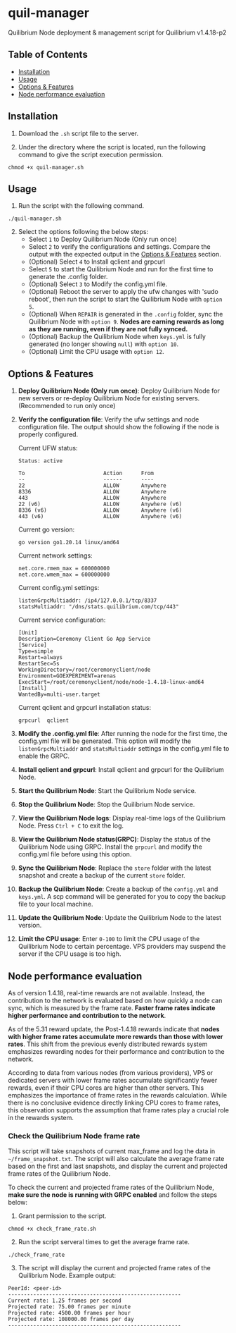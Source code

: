 # quil-manager
 Quilibrium Node deployment & management script for Quilibrium v1.4.18-p2

## Table of Contents
- [Installation](#installation)
- [Usage](#usage)
- [Options & Features](#options--features)
- [Node performance evaluation](#node-performance-evaluation)

## Installation
 1. Download the `.sh` script file to the server.

 2. Under the directory where the script is located, run the following command to give the script execution permission.
```shell
chmod +x quil-manager.sh
```

## Usage
 1. Run the script with the following command.
```shell
./quil-manager.sh
```

 2. Select the options following the below steps:
    - Select `1` to Deploy Quilibrium Node (Only run once)
    - Select `2` to verify the configurations and settings. Compare the output with the expected output in the [Options & Features](#options--features) section.
    - (Optional) Select `4` to Install qclient and grpcurl
    - Select `5` to start the Quilibrium Node and run for the first time to generate the .config folder.
    - (Optional) Select `3` to Modify the config.yml file.
    - (Optional) Reboot the server to apply the ufw changes with 'sudo reboot', then run the script to start the Quilibrium Node with `option 5`.
    - (Optional) When `REPAIR` is generated in the `.config` folder, sync the Quilibrium Node with `option 9`. **Nodes are earning rewards as long as they are running, even if they are not fully synced.**
    - (Optional) Backup the Quilibrium Node when `keys.yml` is fully generated (no longer showing `null`) with `option 10`.
    - (Optional) Limit the CPU usage with `option 12`.

## Options & Features
 1. **Deploy Quilibrium Node (Only run once)**: Deploy Quilibrium Node for new servers or re-deploy Quilibrium Node for existing servers. (Recommended to run only once)

 2. **Verify the configuration file**: Verify the ufw settings and node configuration file. The output should show the following if the node is properly configured.

    Current UFW status:
    ```
    Status: active

    To                         Action      From
    --                         ------      ----
    22                         ALLOW       Anywhere                  
    8336                       ALLOW       Anywhere                  
    443                        ALLOW       Anywhere                  
    22 (v6)                    ALLOW       Anywhere (v6)             
    8336 (v6)                  ALLOW       Anywhere (v6)             
    443 (v6)                   ALLOW       Anywhere (v6) 
    ```            

    Current go version:
    ```
    go version go1.20.14 linux/amd64
    ```

    Current network settings:
    ```
    net.core.rmem_max = 600000000
    net.core.wmem_max = 600000000
    ```

    Current config.yml settings:
    ```
    listenGrpcMultiaddr: /ip4/127.0.0.1/tcp/8337
    statsMultiaddr: "/dns/stats.quilibrium.com/tcp/443"
    ```

    Current service configuration:
    ```
    [Unit]
    Description=Ceremony Client Go App Service
    [Service]
    Type=simple
    Restart=always
    RestartSec=5s
    WorkingDirectory=/root/ceremonyclient/node
    Environment=GOEXPERIMENT=arenas
    ExecStart=/root/ceremonyclient/node/node-1.4.18-linux-amd64
    [Install]
    WantedBy=multi-user.target
    ```

    Current qclient and grpcurl installation status:
    ```
    grpcurl  qclient
    ```

 3. **Modify the .config.yml file**: After running the node for the first time, the config.yml file will be generated. This option will modify the `listenGrpcMultiaddr` and `statsMultiaddr` settings in the config.yml file to enable the GRPC.

 4. **Install qclient and grpcurl**: Install qclient and grpcurl for the Quilibrium Node.

 5. **Start the Quilibrium Node**: Start the Quilibrium Node service.

 6. **Stop the Quilibrium Node**: Stop the Quilibrium Node service.

 7. **View the Quilibrium Node logs**: Display real-time logs of the Quilibrium Node. Press `Ctrl + C` to exit the log.

 8. **View the Quilibrium Node status(GRPC)**: Display the status of the Quilibrium Node using GRPC. Install the `grpcurl` and modify the config.yml file before using this option.

 9. **Sync the Quilibrium Node**: Replace the `store` folder with the latest snapshot and create a backup of the current `store` folder.

 10. **Backup the Quilibrium Node**: Create a backup of the `config.yml` and `keys.yml`. A scp command will be generated for you to copy the backup file to your local machine.

 11. **Update the Quilibrium Node**: Update the Quilibrium Node to the latest version.

 12. **Limit the CPU usage**: Enter `0-100` to limit the CPU usage of the Quilibrium Node to certain percentage. VPS providers may suspend the server if the CPU usage is too high.

## Node performance evaluation
 As of version 1.4.18, real-time rewards are not available. Instead, the contribution to the network is evaluated based on how quickly a node can sync, which is measured by the frame rate. **Faster frame rates indicate higher performance and contribution to the network**.

 As of the 5.31 reward update, the Post-1.4.18 rewards indicate that **nodes with higher frame rates accumulate more rewards than those with lower rates**. This shift from the previous evenly distributed rewards system emphasizes rewarding nodes for their performance and contribution to the network.

 According to data from various nodes (from various providers), VPS or dedicated servers with lower frame rates accumulate significantly fewer rewards, even if their CPU cores are higher than other servers. This emphasizes the importance of frame rates in the rewards calculation. While there is no conclusive evidence directly linking CPU cores to frame rates, this observation supports the assumption that frame rates play a crucial role in the rewards system.

 ### Check the Quilibrium Node frame rate
 This script will take snapshots of current max_frame and log the data in `~/frame_snapshot.txt`. The script will also calculate the average frame rate based on the first and last snapshots, and display the current and projected frame rates of the Quilibrium Node. 

 To check the current and projected frame rates of the Quilibrium Node, **make sure the node is running with GRPC enabled** and follow the steps below:
 1. Grant permission to the script.
```shell
chmod +x check_frame_rate.sh
```

 2. Run the script serveral times to get the average frame rate.
```shell
./check_frame_rate
```

 3. The script will display the current and projected frame rates of the Quilibrium Node. Example output:
```
PeerId: <peer-id>
-------------------------------------------------------
Current rate: 1.25 frames per second
Projected rate: 75.00 frames per minute
Projected rate: 4500.00 frames per hour
Projected rate: 108000.00 frames per day
-------------------------------------------------------
```
